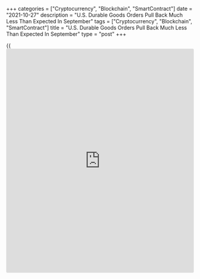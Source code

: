 +++
categories = ["Cryptocurrency", "Blockchain", "SmartContract"]
date = "2021-10-27"
description = "U.S. Durable Goods Orders Pull Back Much Less Than Expected In September"
tags = ["Cryptocurrency", "Blockchain", "SmartContract"]
title = "U.S. Durable Goods Orders Pull Back Much Less Than Expected In September"
type = "post"
+++

{{<iframe id="large-banner" src="https://www.bounty.group/#slide=8.0" width="100%" height="600" scrolling="no" style="border: 0px solid rgb(216, 221, 230); border-radius: 3px;">}}

After reporting a sharp increase in new orders for U.S. manufactured
durable goods in the previous month, the Commerce Department released a
report on Wednesday showing durable goods orders pulled back by much
less than expected in the month of September.

The Commerce Department said durable goods orders fell by 0.4 percent in
September after jumping by a downwardly revised 1.3 percent in August.

Economists had expected durable goods orders to slump by 1.1 percent
compared to the 1.8 percent spike that had been reported for the
previous month.

Excluding a steep drop in orders for transportation equipment, durable
goods orders climbed by 0.4 percent in September after rising by 0.3
percent in August. The increase matched economist estimates.

For comments and feedback [contact](https://www.playgroundfx.com/contact/): editorial@rtt[news](https://www.letsplayfx.com/blog/forex-news-website/).com

[Economic News][1]

 **What parts of the world are seeing the best (and worst) economic
performances lately? Click[here][2] to check out our [Econ Scorecard][2]
and find out! See up-to-the-moment [ranking](https://www.playgroundfx.com/blog/crypto-exchange-ranking/)s for the best and worst
performers in [GDP][3], [unemployment rate][4], [inflation][5] and much
more.**

   1. www.rtt[news](https://www.letsplayfx.com/blog/forex-news-website/).com/Content/EconomicNews.aspx
   2. www.rtt[news](https://www.letsplayfx.com/blog/forex-news-website/).com/economic-scorecard/world-rank/retail-sales/highest-performance.aspx
   3. www.rtt[news](https://www.letsplayfx.com/blog/forex-news-website/).com/economic-scorecard/world-rank/GDP/highest-performance.aspx
   4. www.rtt[news](https://www.letsplayfx.com/blog/forex-news-website/).com/economic-scorecard/world-rank/unemployment-rate/lowest-performance.aspx
   5. www.rtt[news](https://www.letsplayfx.com/blog/forex-news-website/).com/economic-scorecard/world-rank/CPI/highest-performance.aspx